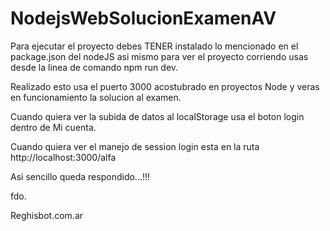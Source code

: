 ﻿# NodejsWebSolucionExamenAV

Para ejecutar el proyecto debes TENER instalado
lo mencionado en el package.json del nodeJS asi 
mismo para ver el proyecto corriendo usas desde 
la linea de comando npm run dev.

Realizado esto usa el puerto 3000 acostubrado en
proyectos Node y veras en funcionamiento la 
solucion al examen.

Cuando quiera ver la subida de datos al localStorage
usa el boton login dentro de Mi cuenta.

Cuando quiera ver el manejo de session login 
esta en la ruta
http://localhost:3000/alfa

Asi sencillo queda respondido...!!!

fdo.

Reghisbot.com.ar


                                              